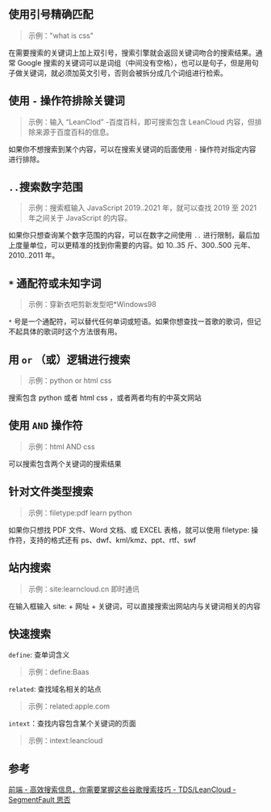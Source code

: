 ## 使用引号精确匹配

> 示例："what is css"

在需要搜索的关键词上加上双引号，搜索引擎就会返回关键词吻合的搜索结果。通常 Google 搜索的关键词可以是词组（中间没有空格），也可以是句子，但是用句子做关键词，就必须加英文引号，否则会被拆分成几个词组进行检索。

## 使用 `-` 操作符排除关键词

> 示例：输入 “LeanClod” -百度百科，即可搜索包含 LeanCloud 内容，但排除来源于百度百科的信息。

如果你不想搜索到某个内容，可以在搜索关键词的后面使用 `-` 操作符对指定内容进行排除。

## `..`搜索数字范围

> 示例：搜索框输入 JavaScript 2019..2021 年，就可以查找 2019 至 2021 年之间关于 JavaScript 的内容。

如果你只想查询某个数字范围的内容，可以在数字之间使用 `..` 进行限制，最后加上度量单位，可以更精准的找到你需要的内容。如 10..35 斤、300..500 元年、2010..2011 年。

## `*` 通配符或未知字词

> 示例：穿新衣吧剪新发型吧\*Windows98

`*` 号是一个通配符，可以替代任何单词或短语。如果你想查找一首歌的歌词，但记不起具体的歌词时这个方法很有用。

## 用 `or` （或）逻辑进行搜索

> 示例：python or html css

搜索包含 python 或者 html css ，或者两者均有的中英文网站

## 使用 `AND` 操作符

> 示例：html AND css

可以搜索包含两个关键词的搜索结果

## 针对文件类型搜索

> 示例：filetype:pdf learn python

如果你只想找 PDF 文件、Word 文档、或 EXCEL 表格，就可以使用 filetype: 操作符，支持的格式还有 ps、dwf、kml/kmz、ppt、rtf、swf

## 站内搜索

> 示例：site:learncloud.cn 即时通讯

在输入框输入 site: + 网址 + 关键词，可以直接搜索出网站内与关键词相关的内容

## 快速搜索

`define`: 查单词含义

> 示例：define:Baas

`related`: 查找域名相关的站点

> 示例：related:apple.com

`intext`：查找内容包含某个关键词的页面

> 示例：intext:leancloud

## 参考

[前端 - 高效搜索信息，你需要掌握这些谷歌搜索技巧 - TDS/LeanCloud - SegmentFault 思否](https://segmentfault.com/a/1190000039317739)